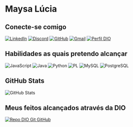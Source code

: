 # Maysa Lúcia

## Conecte-se comigo
[![LinkedIn](https://img.shields.io/badge/LinkedIn-0077B5?style=for-the-badge&logo=linkedin&logoColor=white)](https://www.linkedin.com/in/maysa-l%C3%BAcia-6305381b9/)  [![Discord](https://img.shields.io/badge/Discord-7289DA?style=for-the-badge&logo=discord&logoColor=white)](https://https://discord.com/channels/@maysa_95661/) [![GitHub](https://img.shields.io/badge/GitHub-100000?style=for-the-badge&logo=github&logoColor=white)](https://github.com/maaaysal) 	[![Gmail](https://img.shields.io/badge/Gmail-333333?style=for-the-badge&logo=gmail&logoColor=red)](mailto:maysaalucia@gmail.com) [![Perfil DIO](https://img.shields.io/badge/-Meu%20Perfil%20na%20DIO-30A3DC?style=for-the-badge)](https://web.dio.me/users/maysaalucia?tab=achievements&page=1)
## Habilidades as quais pretendo alcançar
![JavaScript](https://img.shields.io/badge/JavaScript-F7DF1E?style=for-the-badge&logo=javascript&logoColor=black) ![Java](https://img.shields.io/badge/Java-000?style=for-the-badge&logo=java) ![Python](https://img.shields.io/badge/Python-14354C?style=for-the-badge&logo=python&logoColor=white) ![PL](https://img.shields.io/badge/PL%2FSQL-FFFFFF?style=for-the-badge&logo=oracle&logoColor=FF0000&labelColor=FFFFFF&color=FF0000) 	![MySQL](https://img.shields.io/badge/MySQL-00000F?style=for-the-badge&logo=mysql&logoColor=white) ![PostgreSQL](https://img.shields.io/badge/PostgreSQL-000?style=for-the-badge&logo=postgresql)
## GitHub Stats
![GitHub Stats](https://github-readme-stats.vercel.app/api?username=maaaysal&theme=transparent&bg_color=000&border_color=30A3DC&show_icons=true&icon_color=30A3DC&title_color=E94D5F&text_color=FFF)
## Meus feitos alcançados através da DIO
[![Repo DIO Git GitHub](https://github-readme-stats.vercel.app/api/pin/?username=maaaysal&repo=dio-lab-open-source&bg_color=000&border_color=30A3DC&show_icons=true&icon_color=30A3DC&title_color=E94D5F&text_color=FFF)](https://github.com/maaaysal/dio-lab-open-source)